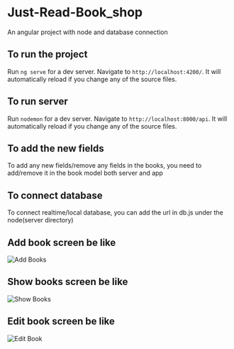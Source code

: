# Just-Read-Book_shop
An angular project with node and database connection
## To run the project
Run `ng serve` for a dev server. Navigate to `http://localhost:4200/`. It will automatically reload if you change any of the source files.

## To run server
Run `nodemon` for a dev server. Navigate to `http://localhost:8000/api`. It will automatically reload if you change any of the source files.


## To add the new fields
To add any new fields/remove any fields in the books, you need to add/remove it in the book model both server and app

## To connect database
To connect realtime/local database, you can add the url in db.js under the node(server directory)

## Add book screen be like 
<p>
  <img src="https://bitetogo.s3.ap-south-1.amazonaws.com/Capture.PNG" title="Add Books">
</p>

## Show books screen be like 
<p>
  <img src="https://bitetogo.s3.ap-south-1.amazonaws.com/Show+Books.PNG" title="Show Books">
</p>

## Edit book screen be like 
<p>
  <img src="https://bitetogo.s3.ap-south-1.amazonaws.com/Update+Books.PNG" title="Edit Book">
</p>
